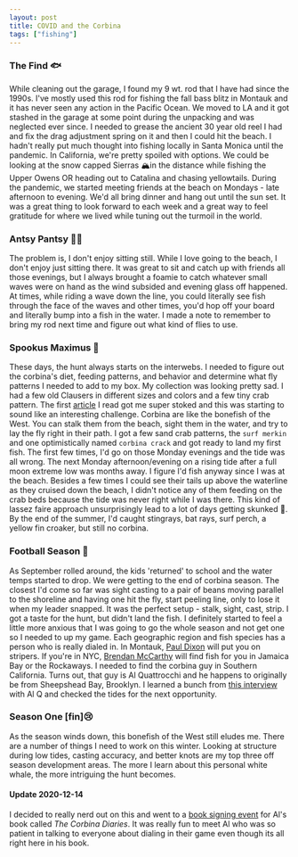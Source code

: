 ```yaml
---
layout: post
title: COVID and the Corbina
tags: ["fishing"]
---
```

### The Find 🐟
While cleaning out the garage, I found my 9 wt. rod that I have had since the 1990s. I've mostly used this rod for fishing the fall bass blitz in Montauk and it has never seen any action in the Pacific Ocean. We moved to LA and it got stashed in the garage at some point during the unpacking and was neglected ever since. I needed to grease the ancient 30 year old reel I had and fix the drag adjustment spring on it and then I could hit the beach. I hadn't really put much thought into fishing locally in Santa Monica until the pandemic. In California, we're pretty spoiled with options. We could be looking at the snow capped Sierras 🏔️in the distance while fishing the Upper Owens OR heading out to Catalina and chasing yellowtails. During the pandemic, we started meeting friends at the beach on Mondays - late afternoon to evening. We'd all bring dinner and hang out until the sun set. It was a great thing to look forward to each week and a great way to feel gratitude for where we lived while tuning out the turmoil in the world.

### Antsy Pantsy 🏄‍♂️
The problem is, I don't enjoy sitting still. While I love going to the beach, I don't enjoy just sitting there. It was great to sit and catch up with friends all those evenings, but I always brought a foamie to catch whatever small waves were on hand as the wind subsided and evening glass off happened. At times, while riding a wave down the line, you could literally see fish through the face of the waves and other times, you'd hop off your board and literally bump into a fish in the water. I made a note to remember to bring my rod next time and figure out what kind of flies to use.

### Spookus Maximus 👻
These days, the hunt always starts on the interwebs. I needed to figure out the corbina's diet, feeding patterns, and behavior and determine what fly patterns I needed to add to my box. My collection was looking pretty sad. I had a few old Clausers in different sizes and colors and a few tiny crab pattern. The first [article](https://www.espn.com/outdoors/fishing/news/story?page=f_fea_corbina_SoCal_flyfishing_B.Becher) I read got me super stoked and this was starting to sound like an interesting challenge. Corbina are like the bonefish of the West. You can stalk them from the beach, sight them in the water, and try to lay the fly right in their path. I got a few sand crab patterns, the `surf merkin` and one optimistically named `corbina crack` and got ready to land my first fish. The first few times, I'd go on those Monday evenings and the tide was all wrong. The next Monday afternoon/evening on a rising tide after a full moon extreme low was months away. I figure I'd fish anyway since I was at the beach. Besides a few times I could see their tails up above the waterline as they cruised down the beach, I didn't notice any of them feeding on the crab beds because the tide was never right while I was there. This kind of lassez faire approach unsurprisingly lead to a lot of days getting skunked 🦨. By the end of the summer, I'd caught stingrays, bat rays, surf perch, a yellow fin croaker, but still no corbina.

### Football Season 🍂
As September rolled around, the kids 'returned' to school and the water temps started to drop. We were getting to the end of corbina season. The closest I'd come so far was sight casting to a pair of beans moving parallel to the shoreline and having one hit the fly, start peeling line, only to lose it when my leader snapped. It was the perfect setup - stalk, sight, cast, strip. I got a taste for the hunt, but didn't land the fish. I definitely started to feel a little more anxious that I was going to go the whole season and not get one so I needed to up my game. Each geographic region and fish species has a person who is really dialed in. In Montauk, [Paul Dixon](http://www.flyfishingmontauk.com/) will put you on stripers. If you're in NYC, [Brendan McCarthy](https://www.urbanflyguide.com/) will find fish for you in Jamaica Bay or the Rockaways. I needed to find the corbina guy in Southern California. Turns out, that guy is Al Quattrocchi and he happens to originally be from Sheepshead Bay, Brooklyn. I learned a bunch from [this interview](https://socal.barbless.co/stalking-corbina-with-al-q/) with Al Q and checked the tides for the next opportunity.

### Season One [fin]😢
As the season winds down, this bonefish of the West still eludes me. There are a number of things I need to work on this winter. Looking at structure during low tides, casting accuracy, and better knots are my top three off season development areas. The more I learn about this personal white whale, the more intriguing the hunt becomes.

#### Update 2020-12-14
I decided to really nerd out on this and went to a [book signing event](https://alquattrocchi.com/2020/12/12/first-book-signing-at-the-spot/) for Al's book called *The Corbina Diaries*. It was really fun to meet Al who was so patient in talking to everyone about dialing in their game even though its all right here in his book.
